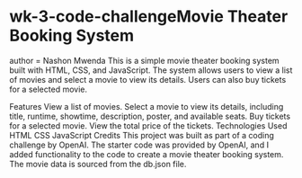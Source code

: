 # wk-3-code-challengeMovie Theater Booking System
author = Nashon Mwenda
This is a simple movie theater booking system built with HTML, CSS, and JavaScript. The system allows users to view a list of movies and select a movie to view its details. Users can also buy tickets for a selected movie.

Features
View a list of movies.
Select a movie to view its details, including title, runtime, showtime, description, poster, and available seats.
Buy tickets for a selected movie.
View the total price of the tickets.
Technologies Used
HTML
CSS
JavaScript
Credits
This project was built as part of a coding challenge by OpenAI. The starter code was provided by OpenAI, and I added functionality to the code to create a movie theater booking system. The movie data is sourced from the db.json file.



